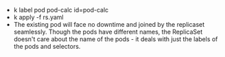 - k label pod pod-calc id=pod-calc
- k apply -f rs.yaml
- The existing pod will face no downtime and joined by the replicaset seamlessly. Though the pods have different names, the ReplicaSet doesn't care about the name of the pods - it deals with just the labels of the pods and selectors.